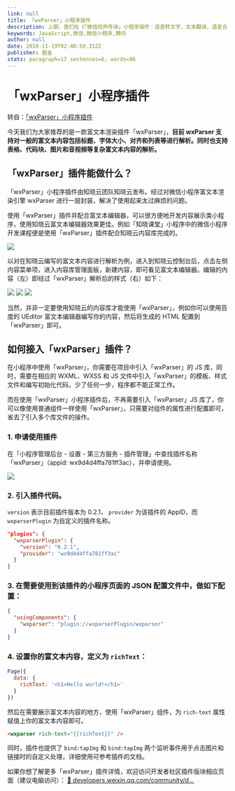 ```yaml
---
link: null
title: 「wxParser」小程序插件
description: 上期，我们在《「微信同声传译」小程序插件：语音转文字、文本翻译、语音合成，这款插件独一无二！》一文中介绍了「微信同声传译」小程序插件的意义、作用以及应用。而在此之前，我们还介绍过「腾讯地图」、「腾讯视频」、「医院 LBS 位置服务」插件，有兴趣了解的读者可以点
keywords: JavaScript,微信,微信小程序,腾讯
author: null
date: 2018-11-19T02:48:59.312Z
publisher: 掘金
stats: paragraph=17 sentences=6, words=86
---
```

# 「wxParser」小程序插件

转自：[「wxParser」小程序插件](https://juejin.im/post/5bf22255e51d45132f074549)

今天我们为大家推荐的是一款富文本渲染插件「wxParser」，**目前 wxParser 支持对一般的富文本内容包括标题、字体大小、对齐和列表等进行解析。同时也支持表格、代码块、图片和音视频等复杂富文本内容的解析。**

## 「wxParser」插件能做什么？
「wxParser」小程序插件由知晓云团队知晓云发布。经过对微信小程序富文本渲染引擎 wxParser 进行一层封装，解决了使用起来太过麻烦的问题。

使用「wxParser」插件并配合富文本编辑器，可以很方便地开发内容展示类小程序，使用知晓云富文本编辑器效果更佳。例如「知晓课堂」小程序中的微信小程序开发课程便是使用「wxParser」插件配合知晓云内容库完成的。

![](https://user-gold-cdn.xitu.io/2018/11/19/16729d70729822ee?imageView2/0/w/1280/h/960/format/webp/ignore-error/1)

以对在知晓云编写的富文本内容进行解析为例，进入到知晓云控制台后，点击左侧内容菜单项，进入内容库管理面板，新建内容，即可看见富文本编辑器。编辑的内容（左）即经过「wxParser」解析后的样式（右）如下：

![](https://user-gold-cdn.xitu.io/2018/11/19/16729d7ea74c42fa?imageView2/0/w/1280/h/960/format/webp/ignore-error/1)
![](https://user-gold-cdn.xitu.io/2018/11/19/16729d87d0b2bf1e?imageView2/0/w/1280/h/960/format/webp/ignore-error/1)
![](https://user-gold-cdn.xitu.io/2018/11/19/16729d9a43127608?imageView2/0/w/1280/h/960/format/webp/ignore-error/1)

当然，并非一定要使用知晓云的内容库才能使用「wxParser」，例如你可以使用百度的 UEditor 富文本编辑器编写你的内容，然后将生成的 HTML 配置到「wxParser」即可。

## 如何接入「wxParser」插件？

在小程序中使用「wxParser」，你需要在项目中引入「wxParser」的 JS 库，同时，需要在相应的 WXML、WXSS 和 JS 文件中引入「wxParser」的模板、样式文件和编写初始化代码，少了任何一步，程序都不能正常工作。

而在使用「wxParser」小程序插件后，不再需要引入「wxParser」JS 库了，你可以像使用普通组件一样使用「wxParser」，只需要对组件的属性进行配置即可，省去了引入多个库文件的操作。

### 1. 申请使用插件

在「小程序管理后台 - 设置 - 第三方服务 - 插件管理」中查找插件名称「wxParser」（appid: wx9d4d4ffa781ff3ac），并申请使用。

![](https://user-gold-cdn.xitu.io/2018/11/19/16729db7425d8599?imageView2/0/w/1280/h/960/format/webp/ignore-error/1)

### 2. 引入插件代码。

`version` 表示目前插件版本为 0.2.1， `provider` 为该插件的 AppID，而 `wxparserPlugin` 为自定义的插件名称。

```json
"plugins": {
  "wxparserPlugin": {
    "version": "0.2.1",
    "provider": "wx9d4d4ffa781ff3ac"
  }
}
```

### 3. 在需要使用到该插件的小程序页面的 JSON 配置文件中，做如下配置：

```json
{
  "usingComponents": {
    "wxparser": "plugin://wxparserPlugin/wxparser"
  }
}
```

### 4. 设置你的富文本内容，定义为 `richText`：

```js
Page({
  data: {
    richText: '<h1>Hello world!</h1>'
  }
})
```

然后在需要展示富文本内容的地方，使用「wxParser」组件，为 `rich-text` 属性赋值上你的富文本内容即可。

```html
<wxparser rich-text="{{richText}}" />
```

同时，插件也提供了 `bind:tapImg` 和 `bind:tapImg` 两个监听事件用于点击图片和链接时的自定义处理，详细使用可参考插件的文档。

如果你想了解更多「wxParser」插件详情，欢迎访问开发者社区插件版块相应页面（建议电脑访问）：
[🔗 developers.weixin.qq.com/community/d…](https://link.juejin.im/?target=https%3A%2F%2Fdevelopers.weixin.qq.com%2Fcommunity%2Fdevelop%2Fdoc%2F000ee29de88cc0a4d167113345b00c)

